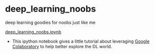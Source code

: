 # deep_learning_noobs
deep learning goodies for noobs just like me

[deep_learning_noobs.ipynb](deep_learning_noobs.ipynb)
* This ipython notebook gives a little tutorial about leveraging [Google Colaboratory](https://colab.research.google.com/notebooks/welcome.ipynb) to help better explore the DL world.
